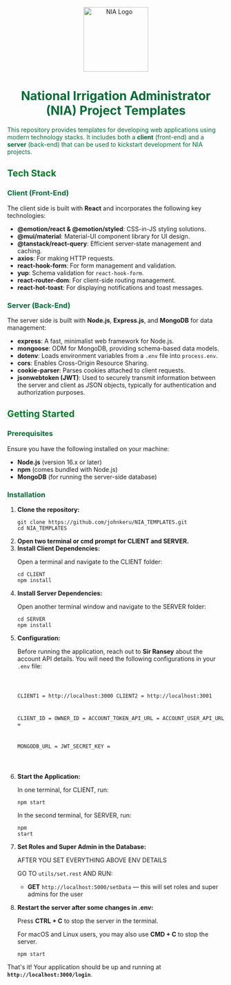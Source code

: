 <div align="center">
    <img src="https://accounts.nia.gov.ph/Content/images/icons/2020-nia-logo.svg?v=5" alt="NIA Logo" width="150"/>
    <h1 style="color: #046937;">National Irrigation Administrator (NIA) Project Templates</h1>
</div>

<p style="color: #046937;">This repository provides templates for developing web applications using modern technology stacks. It includes both a <strong>client</strong> (front-end) and a <strong>server</strong> (back-end) that can be used to kickstart development for NIA projects.</p>

<h2 style="color: #037628;">Tech Stack</h2>

<h3 style="color: #046937;">Client (Front-End)</h3>
<p>The client side is built with <strong>React</strong> and incorporates the following key technologies:</p>
<ul>
    <li><strong>@emotion/react & @emotion/styled</strong>: CSS-in-JS styling solutions.</li>
    <li><strong>@mui/material</strong>: Material-UI component library for UI design.</li>
    <li><strong>@tanstack/react-query</strong>: Efficient server-state management and caching.</li>
    <li><strong>axios</strong>: For making HTTP requests.</li>
    <li><strong>react-hook-form</strong>: For form management and validation.</li>
    <li><strong>yup</strong>: Schema validation for <code>react-hook-form</code>.</li>
    <li><strong>react-router-dom</strong>: For client-side routing management.</li>
    <li><strong>react-hot-toast</strong>: For displaying notifications and toast messages.</li>
</ul>

<h3 style="color: #046937;">Server (Back-End)</h3>
<p>The server side is built with <strong>Node.js</strong>, <strong>Express.js</strong>, and <strong>MongoDB</strong> for data management:</p>
<ul>
    <li><strong>express</strong>: A fast, minimalist web framework for Node.js.</li>
    <li><strong>mongoose</strong>: ODM for MongoDB, providing schema-based data models.</li>
    <li><strong>dotenv</strong>: Loads environment variables from a <code>.env</code> file into <code>process.env</code>.</li>
    <li><strong>cors</strong>: Enables Cross-Origin Resource Sharing.</li>
    <li><strong>cookie-parser</strong>: Parses cookies attached to client requests.</li>
    <li><strong>jsonwebtoken (JWT)</strong>: Used to securely transmit information between the server and client as JSON objects, typically for authentication and authorization purposes.</li>
</ul>

<h2 style="color: #037628;">Getting Started</h2>

<h3 style="color: #046937;">Prerequisites</h3>
<p>Ensure you have the following installed on your machine:</p>
<ul>
    <li><strong>Node.js</strong> (version 16.x or later)</li>
    <li><strong>npm</strong> (comes bundled with Node.js)</li>
    <li><strong>MongoDB</strong> (for running the server-side database)</li>
</ul>

<h3 style="color: #046937;">Installation</h3>
<ol>
    <li><strong>Clone the repository:</strong>
        <pre><code>git clone https://github.com/johnkeru/NIA_TEMPLATES.git
cd NIA_TEMPLATES</code></pre>
    </li>
    <li><strong>Open two terminal or cmd prompt for CLIENT and SERVER.</strong></li>
    <li><strong>Install Client Dependencies:</strong>
        <p>Open a terminal and navigate to the CLIENT folder:</p>
        <pre><code>cd CLIENT
npm install</code></pre>
    </li>
    <li><strong>Install Server Dependencies:</strong>
        <p>Open another terminal window and navigate to the SERVER folder:</p>
        <pre><code>cd SERVER
npm install</code></pre>
    </li>
    <li><strong>Configuration:</strong>
        <p>Before running the application, reach out to <strong>Sir Ransey</strong> about the account API details. You will need the following configurations in your <code>.env</code> file:</p>
        <pre><code>

CLIENT1 = http://localhost:3000
CLIENT2 = http://localhost:3001

CLIENT_ID = 
OWNER_ID = 
ACCOUNT_TOKEN_API_URL = 
ACCOUNT_USER_API_URL = 

MONGODB_URL = 
JWT_SECRET_KEY = 


</code></pre>
    </li>
    <li><strong>Start the Application:</strong>
        <p>In one terminal, for CLIENT, run:</p>
        <pre><code>npm start</code></pre>
        <p>In the second terminal, for SERVER, run:</p>
        <pre><code>npm start</code></pre>
    </li>
    <li><strong>Set Roles and Super Admin in the Database:</strong>
        <p>AFTER YOU SET EVERYTHING ABOVE ENV DETAILS</p>
        <p>GO TO <code>utils/set.rest</code> AND RUN:</p>
        <ul>
            <li><strong>GET</strong> <code>http://localhost:5000/setData</code> — this will set roles and super admins for the user</li>
        </ul>
    </li>
   <li><strong>Restart the server after some changes in .env:</strong>
      <p>Press <strong>CTRL + C</strong> to stop the server in the terminal.</p>
      <p>For macOS and Linux users, you may also use <strong>CMD + C</strong> to stop the server.</p>
      <pre><code>npm start</code></pre>
   </li>
</ol>

<p>That's it! Your application should be up and running at <strong><code>http://localhost:3000/login</code></strong>.</p>
